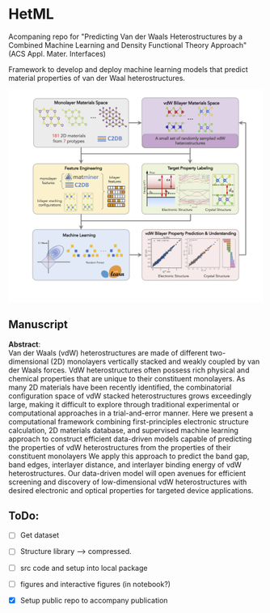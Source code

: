 # HetML  

Acompaning repo for "Predicting Van der Waals Heterostructures by a Combined Machine Learning and Density Functional Theory Approach" (ACS Appl. Mater. Interfaces)


Framework to develop and deploy machine learning models that predict material properties of van der Waal heterostructures. 



![alt text](https://github.com/dwillhelm/HetML/blob/master/docs/figs/figure_1_new_DW_XQ_v3_highres.jpg?raw=true)

## Manuscript
**Abstract**:  
Van der Waals (vdW) heterostructures are made of different two-dimensional (2D) monolayers vertically stacked and weakly coupled by van der Waals forces.  VdW heterostructures often possess rich physical and chemical properties that are unique to their constituent monolayers.  As many 2D materials have been recently identified, the combinatorial configuration space of vdW stacked heterostructures grows exceedingly large, making it difficult to explore through traditional experimental or computational approaches in a trial-and-error manner.  Here we present a computational framework combining first-principles electronic structure calculation, 2D materials database, and supervised machine learning approach to construct efficient data-driven models capable of predicting the properties of vdW heterostructures from the properties of their constituent monolayers We apply this approach to predict the band gap, band edges, interlayer distance, and interlayer binding energy of vdW heterostructures. Our data-driven model will open avenues for efficient screening and discovery of low-dimensional vdW heterostructures with desired electronic and optical properties for targeted device applications.


## ToDo: 
- [ ] Get dataset 
- [ ] Structure library --> compressed.  
- [ ] src code and setup into local package 
- [ ] figures and interactive figures (in notebook?)

- [x] Setup public repo to accompany publication 
